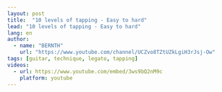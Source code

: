 ```yaml
---
layout: post
title:  "10 levels of tapping - Easy to hard"
lead: "10 levels of tapping - Easy to hard"
lang: en
author:
  - name: "BERNTH"
    url: "https://www.youtube.com/channel/UCZvo8TZtUZkLgiH3rJsj-Ow"
tags: [guitar, technique, legato, tapping]
videos:
  - url: https://www.youtube.com/embed/3ws9bQ2nM9c
    platform: youtube
---
```


